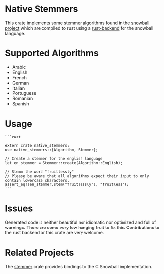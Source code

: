 

# Native Stemmers

This crate implements some stemmer algorithms found in the [snowball project](http://snowballstem.org/) which are compiled to rust using a [rust-backend](https://github.com/JDemler/snowball) for the snowball language.


# Supported Algorithms

-   Arabic
-   English
-   French
-   German
-   Italian
-   Portuguese
-   Romanian
-   Spanish


# Usage

    ```rust
    
    extern crate native_stemmers;
    use native_stemmers::{Algorithm, Stemmer};
    
    // Create a stemmer for the english language
    let en_stemmer = Stemmer::create(Algorithm::English);
    
    // Stemm the word "fruitlessly"
    // Please be aware that all algorithms expect their input to only contain lowercase characters.
    assert_eq!(en_stemmer.stem("fruitlessly"), "fruitless");
    ```


# Issues

Generated code is neither beautiful nor idiomatic nor optimized and full of warnings. 
There are some very low hanging fruit to fix this. 
Contributions to the rust backend or this crate are very welcome.


# Related Projects

The [stemmer](https://github.com/lise-henry/stemmer-rs) crate provides bindings to the C Snowball implementation. 

